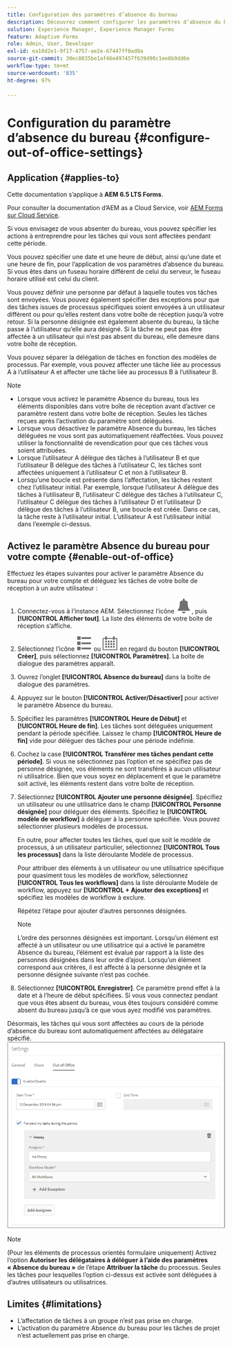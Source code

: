 ```yaml
---
title: Configuration des paramètres d’absence du bureau
description: Découvrez comment configurer les paramètres d’absence du bureau sur votre instance Adobe Experience Manager Forms.
solution: Experience Manager, Experience Manager Forms
feature: Adaptive Forms
role: Admin, User, Developer
exl-id: ea10d2e1-9f17-4757-ae2e-67447ff0ad0a
source-git-commit: 30ec8835be1af46e497457f639d90c1ee8b9dd6e
workflow-type: tm+mt
source-wordcount: '835'
ht-degree: 97%

---
```


# Configuration du paramètre d’absence du bureau {#configure-out-of-office-settings}

## Application {#applies-to}

Cette documentation s’applique à **AEM 6.5 LTS Forms**.

Pour consulter la documentation d’AEM as a Cloud Service, voir [AEM Forms sur Cloud Service](https://experienceleague.adobe.com/docs/experience-manager-cloud-service/content/forms/create-form-centric-workflows/configure-out-of-office-settings.html?lang=fr).

Si vous envisagez de vous absenter du bureau, vous pouvez spécifier les actions à entreprendre pour les tâches qui vous sont affectées pendant cette période.

Vous pouvez spécifier une date et une heure de début, ainsi qu’une date et une heure de fin, pour l’application de vos paramètres d’absence du bureau. Si vous êtes dans un fuseau horaire différent de celui du serveur, le fuseau horaire utilisé est celui du client.

Vous pouvez définir une personne par défaut à laquelle toutes vos tâches sont envoyées. Vous pouvez également spécifier des exceptions pour que des tâches issues de processus spécifiques soient envoyées à un utilisateur différent ou pour qu’elles restent dans votre boîte de réception jusqu’à votre retour. Si la personne désignée est également absente du bureau, la tâche passe à l’utilisateur qu’elle aura désigné. Si la tâche ne peut pas être affectée à un utilisateur qui n’est pas absent du bureau, elle demeure dans votre boîte de réception.

Vous pouvez séparer la délégation de tâches en fonction des modèles de processus. Par exemple, vous pouvez affecter une tâche liée au processus A à l’utilisateur A et affecter une tâche liée au processus B à l’utilisateur B.


>[!NOTE]
>
>* Lorsque vous activez le paramètre Absence du bureau, tous les éléments disponibles dans votre boîte de réception avant d’activer ce paramètre restent dans votre boîte de réception. Seules les tâches reçues après l’activation du paramètre sont déléguées.
>* Lorsque vous désactivez le paramètre Absence du bureau, les tâches déléguées ne vous sont pas automatiquement réaffectées. Vous pouvez utiliser la fonctionnalité de revendication pour que ces tâches vous soient attribuées.
>* Lorsque l’utilisateur A délègue des tâches à l’utilisateur B et que l’utilisateur B délègue des tâches à l’utilisateur C, les tâches sont affectées uniquement à l’utilisateur C et non à l’utilisateur B.
>* Lorsqu’une boucle est présente dans l’affectation, les tâches restent chez l’utilisateur initial. Par exemple, lorsque l’utilisateur A délègue des tâches à l’utilisateur B, l’utilisateur C délègue des tâches à l’utilisateur C, l’utilisateur C délègue des tâches à l’utilisateur D et l’utilisateur D délègue des tâches à l’utilisateur B, une boucle est créée. Dans ce cas, la tâche reste à l’utilisateur initial. L’utilisateur A est l’utilisateur initial dans l’exemple ci-dessus.

## Activez le paramètre Absence du bureau pour votre compte {#enable-out-of-office}

Effectuez les étapes suivantes pour activer le paramètre Absence du bureau pour votre compte et déléguez les tâches de votre boîte de réception à un autre utilisateur :

1. Connectez-vous à l’instance AEM. Sélectionnez l’icône ![Boîte de réception](assets/bell.svg), puis **[!UICONTROL Afficher tout]**. La liste des éléments de votre boîte de réception s’affiche.
1. Sélectionnez l’icône ![Sélecteur de vue](assets/viewlist.svg) ou ![Sélecteur de vue](assets/calendar.svg) en regard du bouton **[!UICONTROL Créer]**, puis sélectionnez **[!UICONTROL Paramètres]**. La boîte de dialogue des paramètres apparaît.
1. Ouvrez l’onglet **[!UICONTROL Absence du bureau]** dans la boîte de dialogue des paramètres.
1. Appuyez sur le bouton **[!UICONTROL Activer/Désactiver]** pour activer le paramètre Absence du bureau.
1. Spécifiez les paramètres **[!UICONTROL Heure de Début]** et **[!UICONTROL Heure de fin]**. Les tâches sont déléguées uniquement pendant la période spécifiée. Laissez le champ **[!UICONTROL Heure de fin]** vide pour déléguer des tâches pour une période indéfinie.
1. Cochez la case **[!UICONTROL Transférer mes tâches pendant cette période]**. Si vous ne sélectionnez pas l’option et ne spécifiez pas de personne désignée, vos éléments ne sont transférés à aucun utilisateur ni utilisatrice. Bien que vous soyez en déplacement et que le paramètre soit activé, les éléments restent dans votre boîte de réception.
1. Sélectionnez **[!UICONTROL Ajouter une personne désignée]**. Spécifiez un utilisateur ou une utilisatrice dans le champ **[!UICONTROL Personne désignée]** pour déléguer des éléments. Spécifiez le **[!UICONTROL modèle de workflow]** à déléguer à la personne spécifiée. Vous pouvez sélectionner plusieurs modèles de processus.

   En outre, pour affecter toutes les tâches, quel que soit le modèle de processus, à un utilisateur particulier, sélectionnez **[!UICONTROL Tous les processus]** dans la liste déroulante Modèle de processus. <br>

   Pour attribuer des éléments à un utilisateur ou une utilisatrice spécifique pour quasiment tous les modèles de workflow, sélectionnez **[!UICONTROL Tous les workflows]** dans la liste déroulante Modèle de workflow, appuyez sur **[!UICONTROL + Ajouter des exceptions]** et spécifiez les modèles de workflow à exclure.
   <br>

   Répétez l’étape pour ajouter d’autres personnes désignées. <br>

   >[!NOTE]
   >
   >L’ordre des personnes désignées est important. Lorsqu’un élément est affecté à un utilisateur ou une utilisatrice qui a activé le paramètre Absence du bureau, l’élément est évalué par rapport à la liste des personnes désignées dans leur ordre d’ajout. Lorsqu’un élément correspond aux critères, il est affecté à la personne désignée et la personne désignée suivante n’est pas cochée.

1. Sélectionnez **[!UICONTROL Enregistrer]**. Ce paramètre prend effet à la date et à l’heure de début spécifiées. Si vous vous connectez pendant que vous êtes absent du bureau, vous êtes toujours considéré comme absent du bureau jusqu’à ce que vous ayez modifié vos paramètres.

Désormais, les tâches qui vous sont affectées au cours de la période d’absence du bureau sont automatiquement affectées au délégataire spécifié.
![Absence du bureau](assets/out-of-office.png)

>[!NOTE]
>
>(Pour les éléments de processus orientés formulaire uniquement) Activez l’option **Autoriser les délégataires à déléguer à l’aide des paramètres « Absence du bureau »** de l’étape **Attribuer la tâche** du processus. Seules les tâches pour lesquelles l’option ci-dessus est activée sont déléguées à d’autres utilisateurs ou utilisatrices.

## Limites {#limitations}

* L’affectation de tâches à un groupe n’est pas prise en charge.
* L’activation du paramètre Absence du bureau pour les tâches de projet n’est actuellement pas prise en charge.
